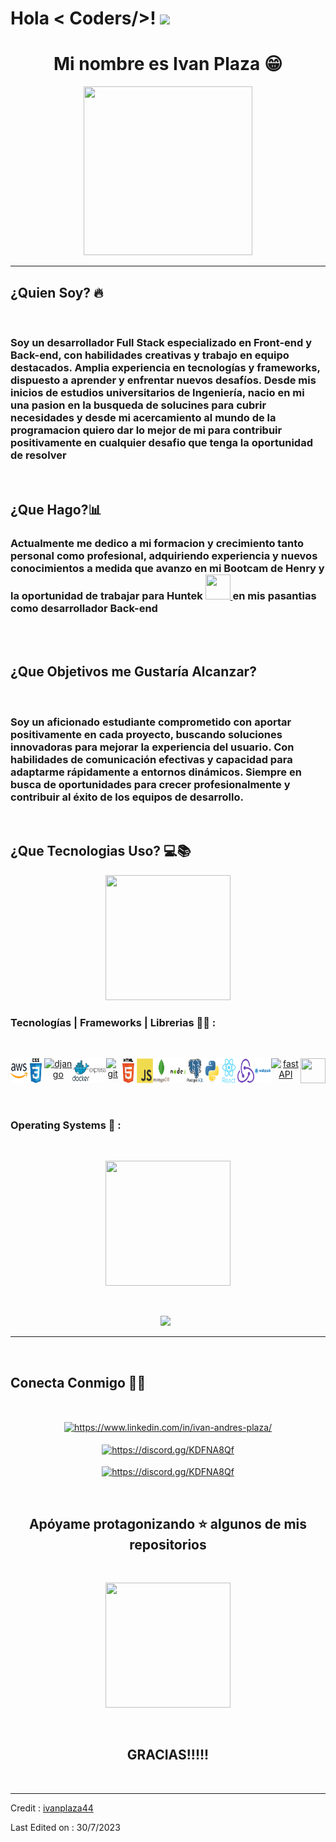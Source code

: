 <h1> Hola < Coders/>! <img src = "https://raw.githubusercontent.com/MartinHeinz/MartinHeinz/master/wave.gif" width = 40px> </h1>
<p> 
<h1 align='center'> Mi nombre es Ivan Plaza 😁</h1>
</p>
<p align='center'>
<img src="https://media.giphy.com/media/QvpqTCiEcwtvx6wwJK/giphy.gif" width="270" height="270" frameBorder="0" class="giphy-embed" allowFullScreen></img></p>
<hr>


## ¿Quien Soy? 🔥 
<br>
<h3>
Soy un desarrollador Full Stack especializado en Front-end y Back-end, con habilidades creativas y trabajo en equipo destacados. Amplia experiencia en tecnologías y frameworks, dispuesto a aprender y enfrentar nuevos desafíos.  
Desde mis inicios de estudios universitarios de Ingeniería, nacio en mi una pasion en la busqueda de solucines para cubrir necesidades y desde mi acercamiento al mundo de la programacion quiero dar lo mejor de mi para contribuir positivamente en cualquier desafio que tenga la oportunidad de resolver
</h3>
<br>

## ¿Que Hago?📊
<h3>
Actualmente me dedico a mi formacion y crecimiento tanto personal como profesional, adquiriendo experiencia y nuevos conocimientos a medida que avanzo en mi Bootcam de Henry y la oportunidad de trabajar para Huntek  <a href="https://huntek.vercel.app/login" target="_blank" rel="noreferrer"> <img src="https://media.licdn.com/dms/image/D4E0BAQEdI_mEuYh2Qg/company-logo_200_200/0/1685993189788?e=1698883200&v=beta&t=jcWaBYc2QZNLxnjAnc6A_NLtmGYyZDXW4cwhucmscgM" alt="" width="40" height="40"/> </a>  en mis pasantias como desarrollador Back-end
</h3>
<br>
<br>

## ¿Que Objetivos me Gustaría Alcanzar? 
<br>
<h3>
Soy un aficionado estudiante comprometido con aportar positivamente en cada proyecto, buscando soluciones innovadoras para mejorar la experiencia del usuario. Con habilidades de comunicación efectivas y capacidad para adaptarme rápidamente a entornos dinámicos. Siempre en busca de oportunidades para crecer profesionalmente y contribuir al éxito de los equipos de desarrollo.
</h3>
<br>

## ¿Que Tecnologias Uso? 💻📚

<p align='center'>
<img src="https://media.giphy.com/media/TEnXkcsHrP4YedChhA/giphy.gif" width="200" height="200" frameBorder="0" class="giphy-embed" allowFullScreen></img></p>

### Tecnologías | Frameworks | Librerias  👨‍💻 :
<br>
<p align="center" style="display: flex; justify-content: space-between;"> 
<a href="https://aws.amazon.com" target="_blank" rel="noreferrer"> <img src="https://raw.githubusercontent.com/devicons/devicon/master/icons/amazonwebservices/amazonwebservices-original-wordmark.svg" alt="aws" width="40" height="40"/> </a> 
<a href="https://www.w3schools.com/css/" target="_blank" rel="noreferrer"> <img src="https://raw.githubusercontent.com/devicons/devicon/master/icons/css3/css3-original-wordmark.svg" alt="css3" width="40" height="40"/> </a> 
<a href="https://www.djangoproject.com/" target="_blank" rel="noreferrer"> <img src="https://cdn.worldvectorlogo.com/logos/django.svg" alt="django" width="40" height="40"/> </a> 
<a href="https://www.docker.com/" target="_blank" rel="noreferrer"> <img src="https://raw.githubusercontent.com/devicons/devicon/master/icons/docker/docker-original-wordmark.svg" alt="docker" width="40" height="40"/> </a> 
<a href="https://expressjs.com" target="_blank" rel="noreferrer"> <img src="https://raw.githubusercontent.com/devicons/devicon/master/icons/express/express-original-wordmark.svg" alt="express" width="40" height="40"/> </a> 
<a href="https://git-scm.com/" target="_blank" rel="noreferrer"> <img src="https://www.vectorlogo.zone/logos/git-scm/git-scm-icon.svg" alt="git" width="40" height="40"/> </a> 
<a href="https://www.w3.org/html/" target="_blank" rel="noreferrer"> <img src="https://raw.githubusercontent.com/devicons/devicon/master/icons/html5/html5-original-wordmark.svg" alt="html5" width="40" height="40"/> </a> 
<a href="https://developer.mozilla.org/en-US/docs/Web/JavaScript" target="_blank" rel="noreferrer"> <img src="https://raw.githubusercontent.com/devicons/devicon/master/icons/javascript/javascript-original.svg" alt="javascript" width="40" height="40"/> </a> 
<a href="https://www.mongodb.com/" target="_blank" rel="noreferrer"> <img src="https://raw.githubusercontent.com/devicons/devicon/master/icons/mongodb/mongodb-original-wordmark.svg" alt="mongodb" width="40" height="40"/> </a> 
<a href="https://nodejs.org" target="_blank" rel="noreferrer"> <img src="https://raw.githubusercontent.com/devicons/devicon/master/icons/nodejs/nodejs-original-wordmark.svg" alt="nodejs" width="40" height="40"/> </a> 
<a href="https://www.postgresql.org" target="_blank" rel="noreferrer"> <img src="https://raw.githubusercontent.com/devicons/devicon/master/icons/postgresql/postgresql-original-wordmark.svg" alt="postgresql" width="40" height="40"/> </a> 
<a href="https://www.python.org" target="_blank" rel="noreferrer"> <img src="https://raw.githubusercontent.com/devicons/devicon/master/icons/python/python-original.svg" alt="python" width="40" height="40"/> </a> 
<a href="https://reactjs.org/" target="_blank" rel="noreferrer"> <img src="https://raw.githubusercontent.com/devicons/devicon/master/icons/react/react-original-wordmark.svg" alt="react" width="40" height="40"/> </a> 
<a href="https://redux.js.org" target="_blank" rel="noreferrer"> <img src="https://raw.githubusercontent.com/devicons/devicon/master/icons/redux/redux-original.svg" alt="redux" width="40" height="40"/> </a> 
<a href="https://webpack.js.org" target="_blank" rel="noreferrer"> <img src="https://raw.githubusercontent.com/devicons/devicon/d00d0969292a6569d45b06d3f350f463a0107b0d/icons/webpack/webpack-original-wordmark.svg" alt="webpack" width="40" height="40"/> </a>
<a href="https://fastapi.tiangolo.com/" target="_blank" rel="noreferrer"> <img src="https://cdn.worldvectorlogo.com/logos/fastapi.svg" alt="fastAPI" width="40" height="40"/> </a> 
<a href="https://github.com/" target="_blank" rel="noreferrer"> <img src="https://www.svgrepo.com/show/325236/github.svg" alt="" width="40" height="40"/> </a> 
<!-- <a href="" target="_blank" rel="noreferrer"> <img src="" alt="" width="40" height="40"/> </a> 
<a href="" target="_blank" rel="noreferrer"> <img src="" alt="" width="40" height="40"/> </a> 
<a href="" target="_blank" rel="noreferrer"> <img src="" alt="" width="40" height="40"/> </a>  -->
</p>
<br>

### Operating Systems 🐧 :
<br>
<p align='center'>
<img src="https://media.giphy.com/media/WFZvB7VIXBgiz3oDXE/giphy.gif" width="200" height="200" frameBorder="0" class="giphy-embed" allowFullScreen></img></p>
<br>
<p align='center'>
<img src="https://img.shields.io/badge/Windows-0078D6?style=for-the-badge&logo=windows&logoColor=white">&nbsp;&nbsp;
</p>
<hr>
<br>

<!-- ## Github Contributions 📈
<br>


<br> -->

## Conecta Conmigo 🧩📩
<br>
<p align="center">
<a href="https://linkedin.com/in/ivan-andres-plaza/" target="blank"><img align="center" src="https://raw.githubusercontent.com/rahuldkjain/github-profile-readme-generator/master/src/images/icons/Social/linked-in-alt.svg" alt="https://www.linkedin.com/in/ivan-andres-plaza/" height="40" width="40" /></a>
<br>
<br>
<a href="https://discord.gg/https://discord.gg/KDFNA8Qf" target="blank"><img align="center" src="https://raw.githubusercontent.com/rahuldkjain/github-profile-readme-generator/master/src/images/icons/Social/discord.svg" alt="https://discord.gg/KDFNA8Qf" height="40" width="40" /></a>
<br>
<br>
<a href="https://mail.google.com/mail/u/1/#inbox?compose=GTvVlcSBnpzKbmnwxjmhHCSfWLFDcsVnzfVkBWfFfqgqqFdLxKRJccHFxlBlnmwChjlbpLlzsTwXz" target="blank"><img align="center" src="https://upload.wikimedia.org/wikipedia/commons/thumb/7/7e/Gmail_icon_%282020%29.svg/2560px-Gmail_icon_%282020%29.svg.png" alt="https://discord.gg/KDFNA8Qf" height="30" width="40" /></a>
</p>


<br>

<h2 align='center'>Apóyame protagonizando ⭐ algunos de mis repositorios</h2>
<br>

<p align='center'>
<img src="https://media.giphy.com/media/O51MQ3DduOcGW6ofR3/giphy.gif" width="200" height="200" frameBorder="0" class="giphy-embed" allowFullScreen></img></p>
<br>

<h2 align='center'>GRACIAS!!!!!</h2>
<br>

------
Credit : [ivanplaza44](https://github.com/IvanPlaza44)

Last Edited on : 30/7/2023

